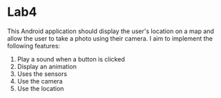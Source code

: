 # Lab4

This Android application should display the user's location on a map and allow the user to take a photo using their camera.
I aim to implement the following features: 
1. Play a sound when a button is clicked
2. Display an animation
3. Uses the sensors
4. Use the camera
5. Use the location
